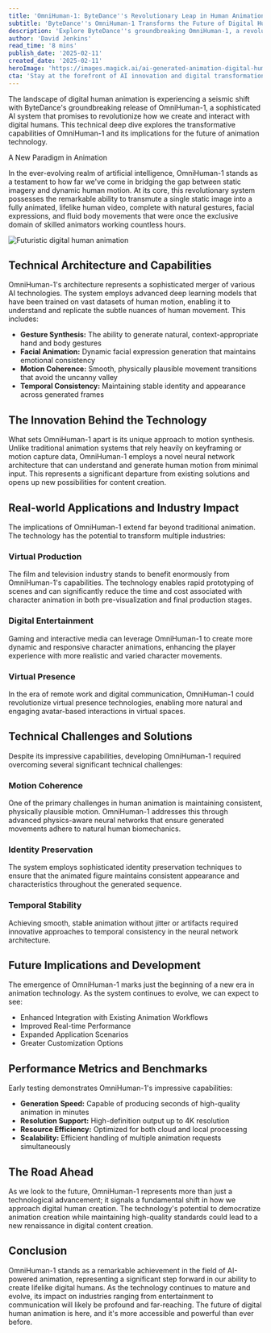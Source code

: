 ```yaml
---
title: 'OmniHuman-1: ByteDance''s Revolutionary Leap in Human Animation Technology'
subtitle: 'ByteDance''s OmniHuman-1 Transforms the Future of Digital Human Creation'
description: 'Explore ByteDance''s groundbreaking OmniHuman-1, a revolutionary AI system transforming digital human animation from static images into lifelike videos with natural gestures and facial expressions.'
author: 'David Jenkins'
read_time: '8 mins'
publish_date: '2025-02-11'
created_date: '2025-02-11'
heroImage: 'https://images.magick.ai/ai-generated-animation-digital-human.jpg'
cta: 'Stay at the forefront of AI innovation and digital transformation - follow us on LinkedIn for the latest updates on groundbreaking technologies like OmniHuman-1 and more!'
---
```


The landscape of digital human animation is experiencing a seismic shift with ByteDance's groundbreaking release of OmniHuman-1, a sophisticated AI system that promises to revolutionize how we create and interact with digital humans. This technical deep dive explores the transformative capabilities of OmniHuman-1 and its implications for the future of animation technology.

A New Paradigm in Animation

In the ever-evolving realm of artificial intelligence, OmniHuman-1 stands as a testament to how far we've come in bridging the gap between static imagery and dynamic human motion. At its core, this revolutionary system possesses the remarkable ability to transmute a single static image into a fully animated, lifelike human video, complete with natural gestures, facial expressions, and fluid body movements that were once the exclusive domain of skilled animators working countless hours.

![Futuristic digital human animation](https://i.magick.ai/PIXE/1739316226071_magick_img.webp)

## Technical Architecture and Capabilities

OmniHuman-1's architecture represents a sophisticated merger of various AI technologies. The system employs advanced deep learning models that have been trained on vast datasets of human motion, enabling it to understand and replicate the subtle nuances of human movement. This includes:

- **Gesture Synthesis:** The ability to generate natural, context-appropriate hand and body gestures
- **Facial Animation:** Dynamic facial expression generation that maintains emotional consistency
- **Motion Coherence:** Smooth, physically plausible movement transitions that avoid the uncanny valley
- **Temporal Consistency:** Maintaining stable identity and appearance across generated frames

## The Innovation Behind the Technology

What sets OmniHuman-1 apart is its unique approach to motion synthesis. Unlike traditional animation systems that rely heavily on keyframing or motion capture data, OmniHuman-1 employs a novel neural network architecture that can understand and generate human motion from minimal input. This represents a significant departure from existing solutions and opens up new possibilities for content creation.

## Real-world Applications and Industry Impact

The implications of OmniHuman-1 extend far beyond traditional animation. The technology has the potential to transform multiple industries:

### Virtual Production

The film and television industry stands to benefit enormously from OmniHuman-1's capabilities. The technology enables rapid prototyping of scenes and can significantly reduce the time and cost associated with character animation in both pre-visualization and final production stages.

### Digital Entertainment

Gaming and interactive media can leverage OmniHuman-1 to create more dynamic and responsive character animations, enhancing the player experience with more realistic and varied character movements.

### Virtual Presence

In the era of remote work and digital communication, OmniHuman-1 could revolutionize virtual presence technologies, enabling more natural and engaging avatar-based interactions in virtual spaces.

## Technical Challenges and Solutions

Despite its impressive capabilities, developing OmniHuman-1 required overcoming several significant technical challenges:

### Motion Coherence

One of the primary challenges in human animation is maintaining consistent, physically plausible motion. OmniHuman-1 addresses this through advanced physics-aware neural networks that ensure generated movements adhere to natural human biomechanics.

### Identity Preservation

The system employs sophisticated identity preservation techniques to ensure that the animated figure maintains consistent appearance and characteristics throughout the generated sequence.

### Temporal Stability

Achieving smooth, stable animation without jitter or artifacts required innovative approaches to temporal consistency in the neural network architecture.

## Future Implications and Development

The emergence of OmniHuman-1 marks just the beginning of a new era in animation technology. As the system continues to evolve, we can expect to see:

- Enhanced Integration with Existing Animation Workflows
- Improved Real-time Performance
- Expanded Application Scenarios
- Greater Customization Options

## Performance Metrics and Benchmarks

Early testing demonstrates OmniHuman-1's impressive capabilities:

- **Generation Speed:** Capable of producing seconds of high-quality animation in minutes
- **Resolution Support:** High-definition output up to 4K resolution
- **Resource Efficiency:** Optimized for both cloud and local processing
- **Scalability:** Efficient handling of multiple animation requests simultaneously

## The Road Ahead

As we look to the future, OmniHuman-1 represents more than just a technological advancement; it signals a fundamental shift in how we approach digital human creation. The technology's potential to democratize animation creation while maintaining high-quality standards could lead to a new renaissance in digital content creation.

## Conclusion

OmniHuman-1 stands as a remarkable achievement in the field of AI-powered animation, representing a significant step forward in our ability to create lifelike digital humans. As the technology continues to mature and evolve, its impact on industries ranging from entertainment to communication will likely be profound and far-reaching. The future of digital human animation is here, and it's more accessible and powerful than ever before.